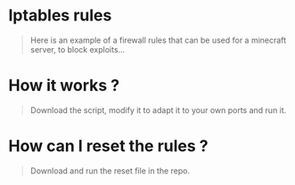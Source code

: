 Iptables rules
============
> Here is an example of a firewall rules that can be used for a minecraft server, to block exploits...

How it works ?
============
> Download the script, modify it to adapt it to your own ports and run it. 

How can I reset the rules ?
============
> Download and run the reset file in the repo.

